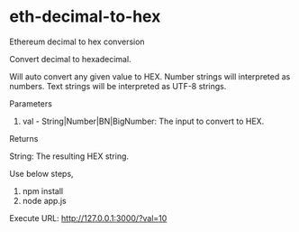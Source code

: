 # eth-decimal-to-hex
Ethereum decimal to hex conversion

Convert decimal to hexadecimal. 

Will auto convert any given value to HEX. Number strings will interpreted as numbers. Text strings will be interpreted as UTF-8 strings.

Parameters

1. val - String|Number|BN|BigNumber: The input to convert to HEX.

Returns

String: The resulting HEX string.

Use below steps,

1. npm install
2. node app.js


Execute URL: http://127.0.0.1:3000/?val=10


